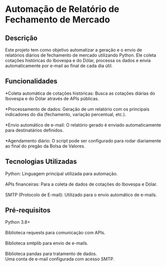 # Automação de Relatório de Fechamento de Mercado

## Descrição
Este projeto tem como objetivo automatizar a geração e o envio de relatórios diários de fechamento de mercado utilizando Python. Ele coleta cotações históricas do Ibovespa e do Dólar, processa os dados e envia automaticamente por e-mail ao final de cada dia útil.

## Funcionalidades

*Coleta automática de cotações históricas: Busca as cotações diárias do Ibovespa e do Dólar através de APIs públicas.</br>
<br>*Processamento de dados: Geração de um relatório com os principais indicadores do dia (fechamento, variação percentual, etc.).</br>
<br>*Envio automático de e-mail: O relatório gerado é enviado automaticamente para destinatários definidos.</br>
<br>*Agendamento diário: O script pode ser configurado para rodar diariamente ao final do pregão da Bolsa de Valores.</br>

## Tecnologias Utilizadas

Python: Linguagem principal utilizada para automação.</br>
<br>APIs financeiras: Para a coleta de dados de cotações do Ibovespa e Dólar.</br>
<br>SMTP (Protocolo de E-mail): Utilizado para o envio automático de e-mails.</br>

## Pré-requisitos

Python 3.8+</br>
<br>Biblioteca requests para comunicação com APIs.</br>
<br>Biblioteca smtplib para envio de e-mails.</br>
<br>Biblioteca pandas para tratamento de dados.</br>
Uma conta de e-mail configurada com acesso SMTP.
